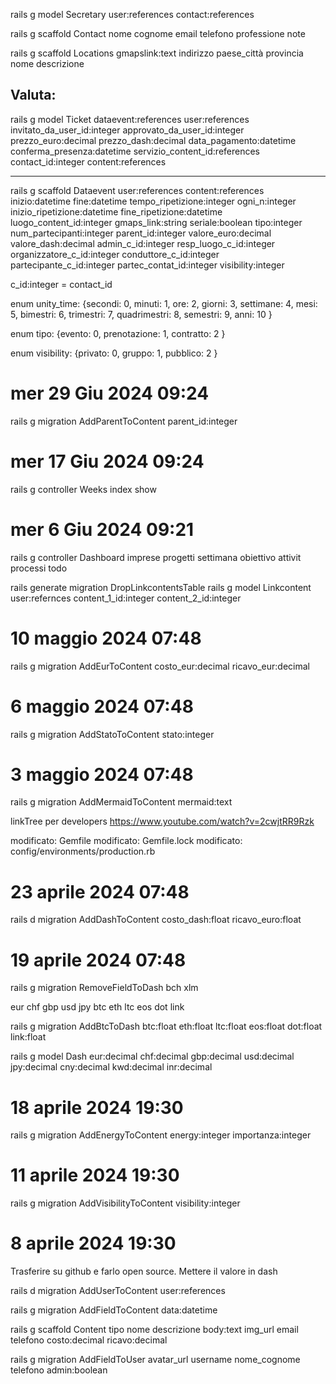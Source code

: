 

rails g model Secretary user:references contact:references

rails g scaffold Contact nome cognome email telefono professione note

rails g scaffold Locations gmapslink:text indirizzo paese_città provincia nome descrizione

## Valuta: 
rails g model Ticket dataevent:references user:references invitato_da_user_id:integer approvato_da_user_id:integer prezzo_euro:decimal prezzo_dash:decimal data_pagamento:datetime conferma_presenza:datetime servizio_content_id:references contact_id:integer content:references


--- 

rails g scaffold Dataevent user:references content:references inizio:datetime fine:datetime tempo_ripetizione:integer ogni_n:integer inizio_ripetizione:datetime fine_ripetizione:datetime luogo_content_id:integer gmaps_link:string seriale:boolean tipo:integer num_partecipanti:integer parent_id:integer valore_euro:decimal valore_dash:decimal admin_c_id:integer resp_luogo_c_id:integer organizzatore_c_id:integer conduttore_c_id:integer partecipante_c_id:integer partec_contat_id:integer visibility:integer

c_id:integer = contact_id

enum unity_time: {secondi: 0, minuti: 1, ore: 2, giorni: 3, settimane: 4, mesi: 5, bimestri: 6, trimestri: 7, quadrimestri: 8, semestri: 9, anni: 10 }

enum tipo: {evento: 0,  prenotazione: 1, contratto: 2 }

enum visibility: {privato: 0, gruppo: 1, pubblico: 2 }


# mer 29 Giu 2024 09:24
rails g migration AddParentToContent parent_id:integer

# mer 17 Giu 2024 09:24

rails g controller Weeks index show 

# mer 6 Giu 2024 09:21
rails g controller Dashboard imprese progetti settimana obiettivo attivit processi todo

rails generate migration DropLinkcontentsTable
rails g model Linkcontent user:refernces content_1_id:integer content_2_id:integer



# 10 maggio 2024 07:48

rails g migration AddEurToContent costo_eur:decimal ricavo_eur:decimal

# 6 maggio 2024 07:48

rails g migration AddStatoToContent stato:integer

# 3 maggio 2024 07:48
rails g migration AddMermaidToContent mermaid:text


linkTree per developers https://www.youtube.com/watch?v=2cwjtRR9Rzk 


 modificato:             Gemfile
        modificato:             Gemfile.lock
        modificato:             config/environments/production.rb
        
# 23 aprile 2024 07:48
rails d migration AddDashToContent costo_dash:float ricavo_euro:float


# 19 aprile 2024 07:48
rails g migration RemoveFieldToDash bch xlm 

eur chf gbp  usd jpy  btc eth ltc eos dot link 

rails g migration AddBtcToDash btc:float eth:float ltc:float eos:float dot:float link:float 

rails g model Dash eur:decimal chf:decimal gbp:decimal  usd:decimal jpy:decimal cny:decimal kwd:decimal inr:decimal 



# 18 aprile 2024 19:30


rails g migration AddEnergyToContent energy:integer importanza:integer

# 11 aprile 2024 19:30

rails g migration AddVisibilityToContent visibility:integer



# 8 aprile 2024 19:30

Trasferire su github e farlo open source. Mettere il valore in dash 

rails d migration AddUserToContent user:references



rails g migration AddFieldToContent data:datetime

rails g scaffold Content tipo nome descrizione body:text img_url email telefono costo:decimal ricavo:decimal 



rails g migration AddFieldToUser avatar_url username nome_cognome telefono admin:boolean